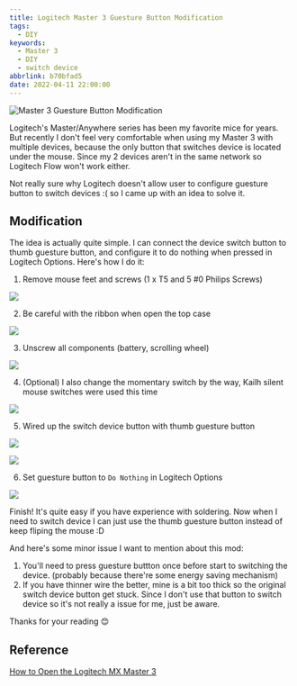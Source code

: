```yaml
---
title: Logitech Master 3 Guesture Button Modification
tags:
  - DIY
keywords:
  - Master 3
  - DIY
  - switch device
abbrlink: b70bfad5
date: 2022-04-11 22:00:00
---
```


![Master 3 Guesture Button Modification](https://res.cloudinary.com/driftkingtw/image/upload/v1649779554/blog/2022/04/IMG_3672.jpg)

Logitech's Master/Anywhere series has been my favorite mice for years. But recently I don't feel very comfortable when using my Master 3 with multiple devices, because the only button that switches device is located under the mouse. Since my 2 devices aren't in the same network so Logitech Flow won't work either.

Not really sure why Logitech doesn't allow user to configure guesture button to switch devices :( so I came up with an idea to solve it.

<!--more-->

## Modification

The idea is actually quite simple. I can connect the device switch button to thumb guesture button, and configure it to do nothing when pressed in Logitech Options. Here's how I do it:

1. Remove mouse feet and screws (1 x T5 and 5 #0 Philips Screws)

![](https://res.cloudinary.com/driftkingtw/image/upload/v1649779555/blog/2022/04/IMG_3661.jpg)

2. Be careful with the ribbon when open the top case

![](https://res.cloudinary.com/driftkingtw/image/upload/v1649779554/blog/2022/04/IMG_3662.jpg)

3. Unscrew all components (battery, scrolling wheel)

![](https://res.cloudinary.com/driftkingtw/image/upload/v1649779555/blog/2022/04/IMG_3664.jpg)

4. (Optional) I also change the momentary switch by the way, Kailh silent mouse switches were used this time

![](https://res.cloudinary.com/driftkingtw/image/upload/v1649779554/blog/2022/04/IMG_3670.jpg)

5. Wired up the switch device button with thumb guesture button

![](https://res.cloudinary.com/driftkingtw/image/upload/v1649779554/blog/2022/04/IMG_3671.jpg)

![](https://res.cloudinary.com/driftkingtw/image/upload/v1649779554/blog/2022/04/IMG_3672.jpg)

6. Set guesture button to `Do Nothing` in Logitech Options

![](https://res.cloudinary.com/driftkingtw/image/upload/v1649780087/blog/2022/04/Screen_Shot_2022-04-13_at_12.14.24_AM.jpg)

Finish! It's quite easy if you have experience with soldering. Now when I need to switch device I can just use the thumb guesture button instead of keep fliping the mouse :D

And here's some minor issue I want to mention about this mod:

1. You'll need to press guesture buttton once before start to switching the device. (probably because there're some energy saving mechanism)
2. If you have thinner wire the better, mine is a bit too thick so the original switch device button get stuck. Since I don't use that button to switch device so it's not really a issue for me, just be aware.

Thanks for your reading 😊

## Reference

[How to Open the Logitech MX Master 3](https://www.ifixit.com/Guide/How+to+Open+the+Logitech+MX+Master+3/145761)

